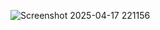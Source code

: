 ![Screenshot 2025-04-17 221156](https://github.com/user-attachments/assets/9638fe50-0ff6-4f85-b467-00439b3b57d6)

